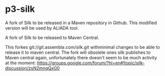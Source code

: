 p3-silk
=======
A fork of Silk to be released in a Maven repository in Github. This modified version will be used by ALIADA tool.

A fork of Silk to be released to Maven Central.

This forkes git://git.assembla.com/silk.git withminimal changes to be able to release it to maven central. The fork will obsolete ones silk publishes to Maven central again, unfortunately there doesn't seem to be much activity at the moment: https://groups.google.com/forum/?hl=en#!topic/silk-discussion/zsN2mnqQxG0

